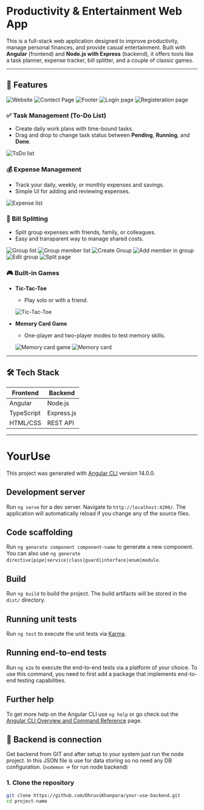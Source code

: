 # Productivity & Entertainment Web App

This is a full-stack web application designed to improve productivity, manage personal finances, and provide casual entertainment. Built with **Angular** (frontend) and **Node.js with Express** (backend), it offers tools like a task planner, expense tracker, bill splitter, and a couple of classic games.

---

## 🚀 Features

![Website](src/assets/screenshots/Website.png)
![Contect Page](src/assets/screenshots/Contact-page.png)
![Footer](src/assets/screenshots/Footer.png)
![Login page](src/assets/screenshots/Login-page.png)
![Registeration page](src/assets/screenshots/Register-page.png)

### ✅ Task Management (To-Do List)
- Create daily work plans with time-bound tasks.
- Drag and drop to change task status between **Pending**, **Running**, and **Done**.

![ToDo list](src/assets/screenshots/ToDo.png)

### 💰 Expense Management
- Track your daily, weekly, or monthly expenses and savings.
- Simple UI for adding and reviewing expenses.

![Expense list](src/assets/screenshots/Expense.png)

### 🤝 Bill Splitting
- Split group expenses with friends, family, or colleagues.
- Easy and transparent way to manage shared costs.

![Group list](src/assets/screenshots/Group-list.png)
![Group member list](src/assets/screenshots/Group-member-list.png)
![Create Group](src/assets/screenshots/Create-Group.png)
![Add member in group](src/assets/screenshots/Add-member-in-group.png)
![Edit group](src/assets/screenshots/Edit-group.png)
![Split page](src/assets/screenshots/Split-page.png)

### 🎮 Built-in Games
- **Tic-Tac-Toe**
  - Play solo or with a friend.

  ![Tic-Tac-Toe](src/assets/screenshots/Tic-Tac-Toe.png)

- **Memory Card Game**
  - One-player and two-player modes to test memory skills.

  ![Memory card game](src/assets/screenshots/Memory-card-game.png)
  ![Memory card](src/assets/screenshots/Memory-card.png)

---

## 🛠 Tech Stack

| Frontend   | Backend        |
|------------|----------------|
| Angular    | Node.js        |
| TypeScript | Express.js     |
| HTML/CSS   | REST API       |

---

# YourUse

This project was generated with [Angular CLI](https://github.com/angular/angular-cli) version 14.0.0.

## Development server

Run `ng serve` for a dev server. Navigate to `http://localhost:4200/`. The application will automatically reload if you change any of the source files.

## Code scaffolding

Run `ng generate component component-name` to generate a new component. You can also use `ng generate directive|pipe|service|class|guard|interface|enum|module`.

## Build

Run `ng build` to build the project. The build artifacts will be stored in the `dist/` directory.

## Running unit tests

Run `ng test` to execute the unit tests via [Karma](https://karma-runner.github.io).

## Running end-to-end tests

Run `ng e2e` to execute the end-to-end tests via a platform of your choice. To use this command, you need to first add a package that implements end-to-end testing capabilities.

## Further help

To get more help on the Angular CLI use `ng help` or go check out the [Angular CLI Overview and Command Reference](https://angular.io/cli) page.

## 🚀 Backend is connection

Get backend from GIT and after setup to your system just run the node project. In this JSON file is use for data storing so no need any DB configuration. (`nodemon` -> for run node backend)

### 1. Clone the repository

```bash
git clone https://github.com/DhruviKhanpara/your-use-backend.git
cd project-name
```
